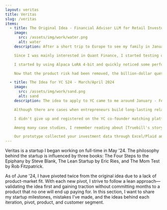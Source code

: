 ```yaml
---
layout: veritas
title: Veritas
slug: /veritas
items:
  - title: The Original Idea - Financial Advisor LLM for Retail Investors - February 2024
    image:
      src: /assets/img/work/water.png
      alt: water
    description: After a short trip to Europe to see my family in January 2024, I came back to Austin thinking about the future of domain knowledge LLMs. At a very early stage of Veritas (back then Pulse), I concluded that general-purpose LLMs were not great at answering domain-specific questions and accessing niche information online. In my view, the future lay in fine-tuning/retraining on data from specific tasks, rather than on scraped data from all over the Internet.

    Since I was mainly interested in Quant Finance, I started testing open-source models to see how they'd answer questions on portfolio allocation, stochastic modeling, finance/economic theories, trading considerations, and more. As expected, the results were too generic and lacked good references. My initial idea was to build an AI financial advisor by simply taking an open-source LLM and fine-tuning it using relevant websites, books, forums, and articles.

    I started by using Alpaca LoRA 4-bit and quickly noticed some performance issues and hallucinations when using the 7B model. Using LoRA outside of Alpaca seemed like a lot of friction back then. Alpaca was not as good as GPT-4 or Mistral's large model. I met someone who recommended using RAG (Retrieval Augmented Generation) with AnythingLLM to quickly eliminate any product risk. AnythingLLM is a nice UI where a user can emulate a domain-specific database by uploading PDFs, text files, etc., which the model of your choice will refer to in the answers.

    Now that the product risk had been removed, the billion-dollar question was if there was a market for it...

  - title: The Idea for YC S24 - March/April 2024
    image:
      src: /assets/img/work/sand.png
      alt: sand
    description: The idea to apply to YC came to me around January - February 2024, and luckily, I had plenty of time to prepare before the deadline. Knowing how tough startups can be 90% of the time, I was determined to first find the right cofounder. Like any founder, I tapped into my network first, but the problem was that I had changed cities too many times and didn't know any solid technical people in Austin.

    Although there are cases when entrepreneurs build long-lasting relationships over Zoom, I thought this option would not work for me. According to Chris Voss, you miss out on a strong emotional connection when you're not meeting people in person. For a startup where success is 99% defined by founders' determination and sheer power of will, not hanging out with one another seemed like a deal breaker to me. "Wait, there are friends you have relationships with? Doesn't matter if you work online or offline. Ask them first!" Most of my friends have legal constraints put on them by the government. The U.S. and the U.K. have some of the most absurd career limitations when it comes to visas and residence permits. Among "free" friends, I found no success either because the risk of starting something without PMF was too high for them.

    I didn't give up and registered on the YC co-founder matching platform, starting to "date" potential co-founders here in Austin. Soon after, I found a solid technical person, and we began working together. We brainstormed different ideas, read case studies, shared insights into LLMs, and tried to focus on defining that "acute and frequent" problem. One thing I wish I had understood better was the extreme focus on product-market fit. Coding and engineering are not the bottleneck anymore, and hence the product risk in the post-ChatGPT era is much lower than the market risk. We perhaps got too excited about the product aspect.

    Among many case studies, I remember reading about [Truebill's story](https://www.news.aakashg.com/p/rocket-plus-truebill), thinking that their idea was genius and simple—cancel useless subscriptions and/or negotiate new rates. I got super inspired by this and immediately suggested we build Truebill for financial products. Asset managers charge investors a monthly "subscription" for investing in their product, also known as a management fee. The idea was to look into your portfolio (multiple investment accounts), analyze how much you're paying for an ETF/Mutual Fund, and recommend the most similar product at a lower cost.

    Our prototype collected your investment data through Excel/Plaid and provided an actionable report showing if you're overpaying for a given category. Think of the S&P 500 index; the most liquid S&P 500 ETF is SPY, which charges you 0.09%. There is an alternative four times cheaper—SPLG, a tracking index ETF by State Street that charges 0.02%. Both ETFs perform the exact same function, and even though SPLG is less liquid, it shouldn't matter if you're investing long-term. Thus, there is a clear, cost-effective solution to your problem.
---
```


<p>
Veritas is a startup I began working on full-time in May '24. The philosophy behind the startup is influenced by three books: The Four Steps to the Epiphany by Steve Blank, The Lean Startup by Eric Ries, and The Mom Test by Rob Fitzpatrick.
</p>

<p>
As of June '24, I have pivoted twice from the original idea due to a lack of product-market fit. With each new pivot, I strive to follow a lean approach—validating the idea first and gaining traction without committing months to a product that no one will end up paying for. In this section, I want to share my startup milestones, mistakes I've made, and the ideas behind each iteration, pivot, product, and customer segment.
</p>
